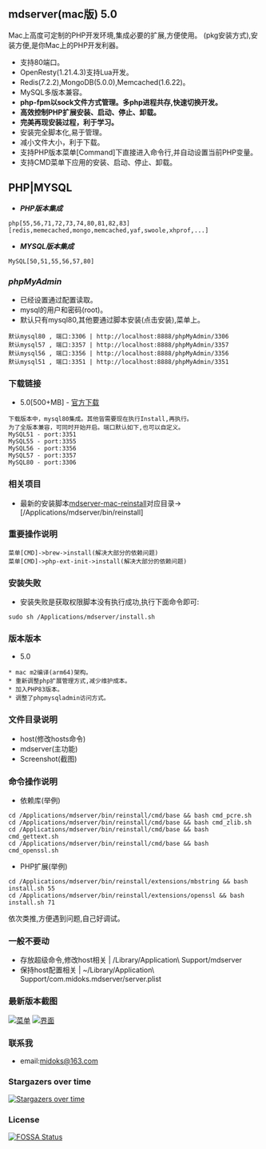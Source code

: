 ## mdserver(mac版) 5.0

Mac上高度可定制的PHP开发环境,集成必要的扩展,方便使用。
(pkg安装方式),安装方便,是你Mac上的PHP开发利器。


- 支持80端口。
- OpenResty(1.21.4.3)支持Lua开发。
- Redis(7.2.2),MongoDB(5.0.0),Memcached(1.6.22)。
- MySQL多版本兼容。
- **php-fpm以sock文件方式管理。多php进程共存,快速切换开发。**
- **高效控制PHP扩展安装、启动、停止、卸载。**
- **完美再现安装过程，利于学习。**
- 安装完全脚本化,易于管理。
- 减小文件大小，利于下载。
- 支持PHP版本菜单[Command]下直接进入命令行,并自动设置当前PHP变量。
- 支持CMD菜单下应用的安装、启动、停止、卸载。

## PHP|MYSQL

- ***PHP版本集成***

```
php[55,56,71,72,73,74,80,81,82,83]
[redis,memecached,mongo,memcached,yaf,swoole,xhprof,...]
```

- ***MYSQL版本集成***

```
MySQL[50,51,55,56,57,80]
```

### ***phpMyAdmin***

- 已经设置通过配置读取。
- mysql的用户和密码(root)。
- 默认只有mysql80,其他要通过脚本安装(点击安装),菜单上。

```
默认mysql80 , 端口:3306 | http://localhost:8888/phpMyAdmin/3306
默认mysql57 , 端口:3357 | http://localhost:8888/phpMyAdmin/3357
默认mysql56 , 端口:3356 | http://localhost:8888/phpMyAdmin/3356
默认mysql51 , 端口:3351 | http://localhost:8888/phpMyAdmin/3351

```

### 下载链接

- 5.0[500+MB] - [官方下载](https://github.com/midoks/mdserver-mac/releases/download/5.0/mdserver5.0.arm64.mpkg.zip)

```
下载版本中，mysql80集成。其他皆需要现在执行Install,再执行。
为了全版本兼容，可同时开始开启。端口默认如下,也可以自定义。
MySQL51 - port:3351
MySQL55 - port:3355
MySQL56 - port:3356
MySQL57 - port:3357
MySQL80 - port:3306
```

### 相关项目

- 最新的安装脚本[mdserver-mac-reinstall](https://github.com/midoks/mdserver-mac-reinstall)对应目录->[/Applications/mdserver/bin/reinstall]

### 重要操作说明

```
菜单[CMD]->brew->install(解决大部分的依赖问题)
菜单[CMD]->php-ext-init->install(解决大部分的依赖问题)

```

### 安装失败

- 安装失败是获取权限脚本没有执行成功,执行下面命令即可:

```
sudo sh /Applications/mdserver/install.sh
```

### 版本版本

- 5.0

```
* mac m2编译(arm64)架构。
* 重新调整php扩展管理方式,减少维护成本。
* 加入PHP83版本。
* 调整了phpmysqladmin访问方式。
```

### 文件目录说明
- host(修改hosts命令)
- mdserver(主功能)
- Screenshot(截图)

### 命令操作说明

- 依赖库(举例)

```
cd /Applications/mdserver/bin/reinstall/cmd/base && bash cmd_pcre.sh
cd /Applications/mdserver/bin/reinstall/cmd/base && bash cmd_zlib.sh
cd /Applications/mdserver/bin/reinstall/cmd/base && bash cmd_gettext.sh
cd /Applications/mdserver/bin/reinstall/cmd/base && bash cmd_openssl.sh
```

- PHP扩展(举例)

```
cd /Applications/mdserver/bin/reinstall/extensions/mbstring && bash install.sh 55
cd /Applications/mdserver/bin/reinstall/extensions/openssl && bash install.sh 71
```

依次类推,方便遇到问题,自己好调试。


### 一般不要动
- 存放超级命令,修改host相关 | /Library/Application\ Support/mdserver 
- 保持host配置相关 | ~/Library/Application\ Support/com.midoks.mdserver/server.plist


### 最新版本截图

[![菜单](/Screenshot/Screenshot_menu.png)](/Screenshot/Screenshot_menu.png)
[![界面](/Screenshot/Screenshot_3.png)](/Screenshot/Screenshot_3.png)



### 联系我
- email:midoks@163.com

### Stargazers over time

[![Stargazers over time](https://starchart.cc/midoks/mdserver-mac.svg)](https://starchart.cc/midoks/mdserver-mac)

### License

[![FOSSA Status](https://app.fossa.io/api/projects/git%2Bgithub.com%2Fmidoks%2Fmdserver-mac.svg?type=shield)](https://app.fossa.io/projects/git%2Bgithub.com%2Fmidoks%2Fmdserver-mac?ref=badge_shield)